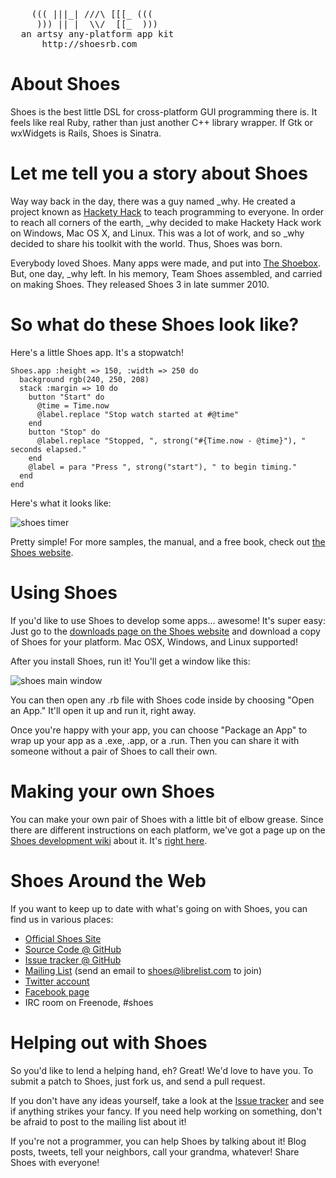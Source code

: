 <pre>
    ((( |||_| ///\ [[[_ (((
     ))) || |  \\/  [[_  )))
  an artsy any-platform app kit
      http://shoesrb.com
</pre>

# About Shoes

Shoes is the best little DSL for cross-platform GUI programming there is. It feels like real Ruby, rather than just another C++ library wrapper. If Gtk or wxWidgets is Rails, Shoes is Sinatra.

# Let me tell you a story about Shoes

  Way way back in the day, there was a guy named \_why. He created a project known as [Hackety Hack](http://hackety-hack.com) to teach programming to everyone. In order to reach all corners of the earth, \_why decided to make Hackety Hack work on Windows, Mac OS X, and Linux. This was a lot of work, and so \_why decided to share his toolkit with the world. Thus, Shoes was born.

Everybody loved Shoes. Many apps were made, and put into [The Shoebox](http://the-shoebox.org/). But, one day, \_why left. In his memory, Team Shoes assembled, and carried on making Shoes. They released Shoes 3 in late summer 2010.

# So what do these Shoes look like?

Here's a little Shoes app. It's a stopwatch!

    Shoes.app :height => 150, :width => 250 do
      background rgb(240, 250, 208)
      stack :margin => 10 do
        button "Start" do
          @time = Time.now
          @label.replace "Stop watch started at #@time"
        end
        button "Stop" do
          @label.replace "Stopped, ", strong("#{Time.now - @time}"), " seconds elapsed."
        end
        @label = para "Press ", strong("start"), " to begin timing."
      end
    end

Here's what it looks like:

![shoes timer](https://github.com/shoes/shoes/raw/develop/manual-snapshots/simple-timer.png)

Pretty simple! For more samples, the manual, and a free book, check out [the Shoes website](http://shoesrb.com/).

# Using Shoes

If you'd like to use Shoes to develop some apps... awesome! It's super easy: Just go to the [downloads page on the Shoes website](http://shoesrb.com/downloads) and download a copy of Shoes for your platform. Mac OSX, Windows, and Linux supported!

After you install Shoes, run it! You'll get a window like this:

![shoes main window](https://github.com/shoes/shoes/raw/develop/static/shoes_main_window.png)

You can then open any .rb file with Shoes code inside by choosing "Open an App." It'll open it up and run it, right away.

Once you're happy with your app, you can choose "Package an App" to wrap up your app as a .exe, .app, or a .run. Then you can share it with someone without a pair of Shoes to call their own.

# Making your own Shoes

You can make your own pair of Shoes with a little bit of elbow grease. Since there are different instructions on each platform, we've got a page up on the [Shoes development wiki](http://github.com/shoes/shoes/wiki) about it. It's [right here](https://github.com/shoes/shoes/wiki/Building-Shoes).

# Shoes Around the Web

If you want to keep up to date with what's going on with Shoes, you can find us in various places:

* [Official Shoes Site](http://shoesrb.com/)
* [Source Code @ GitHub](http://github.com/shoes/shoes)
* [Issue tracker @ GitHub](http://github.com/shoes/shoes/issues)
* [Mailing List](http://librelist.com/browser/shoes/) (send an email to shoes@librelist.com to join)
* [Twitter account](http://twitter.com/shoooesrb)
* [Facebook page](http://www.facebook.com/pages/Shoes/132605040125019)
* IRC room on Freenode, #shoes

# Helping out with Shoes

So you'd like to lend a helping hand, eh? Great! We'd love to have you. To submit a patch to Shoes, just fork us, and send a pull request.

If you don't have any ideas yourself, take a look at the [Issue tracker](http://github.com/shoes/shoes/issues) and see if anything strikes your fancy. If you need help working on something, don't be afraid to post to the mailing list about it!

If you're not a programmer, you can help Shoes by talking about it! Blog posts, tweets, tell your neighbors, call your grandma, whatever! Share Shoes with everyone!
